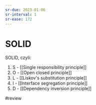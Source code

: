 ```yaml
---
sr-due: 2023-01-06
sr-interval: 1
sr-ease: 172
---
```


# SOLID

SOLID, czyli:

1. S - [[Single responsibility principle]]
2. O - [[Open closed principle]]
3. L - [[Liskov's substitution principle]]
4. I - [[Interface segregation principle]]
6. D - [[Dependency inversion principle]]

#review